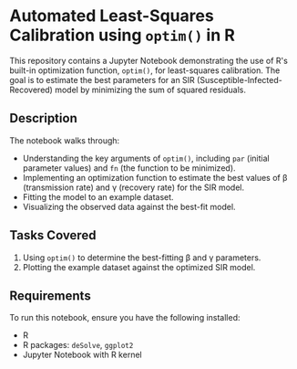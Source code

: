 # Automated Least-Squares Calibration using `optim()` in R

This repository contains a Jupyter Notebook demonstrating the use of R's built-in optimization function, `optim()`, for least-squares calibration. The goal is to estimate the best parameters for an SIR (Susceptible-Infected-Recovered) model by minimizing the sum of squared residuals.

## Description

The notebook walks through:

- Understanding the key arguments of `optim()`, including `par` (initial parameter values) and `fn` (the function to be minimized).
- Implementing an optimization function to estimate the best values of β (transmission rate) and γ (recovery rate) for the SIR model.
- Fitting the model to an example dataset.
- Visualizing the observed data against the best-fit model.

## Tasks Covered

1. Using `optim()` to determine the best-fitting β and γ parameters.
2. Plotting the example dataset against the optimized SIR model.

## Requirements

To run this notebook, ensure you have the following installed:

- R
- R packages: `deSolve`, `ggplot2`
- Jupyter Notebook with R kernel



